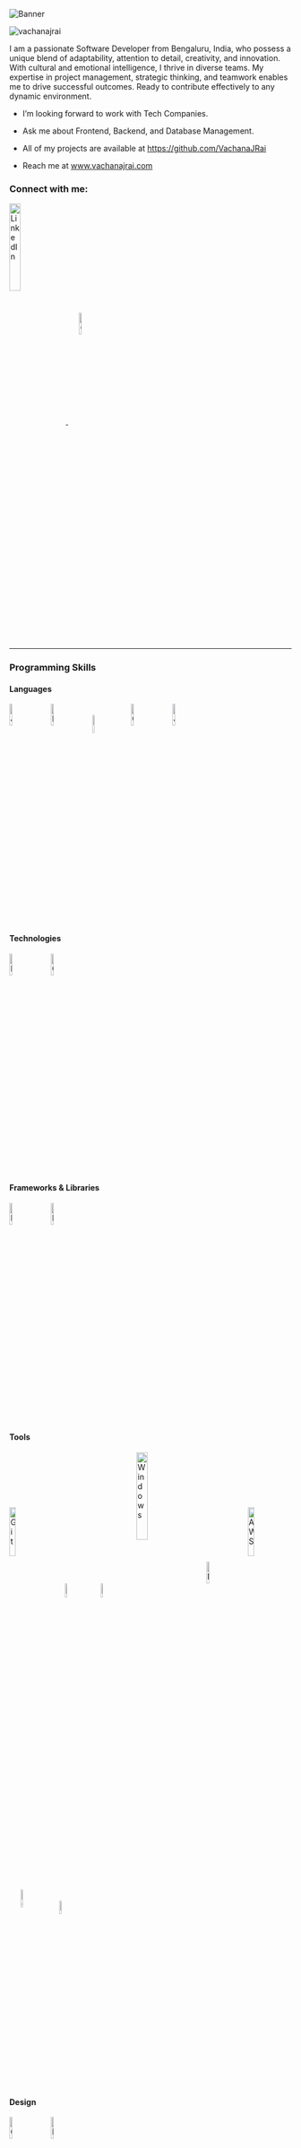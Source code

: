 ![Banner](https://github.com/VachanaJRai/VachanaJRai/assets/138142357/6a4e4c02-fcd9-4315-ab3e-f3fd6f0c617a)
<p align="left"> <img src="https://komarev.com/ghpvc/?username=vachanajrai&label=Profile%20views&color=0e75b6&style=flat" alt="vachanajrai" /> </p>
<p> I am a passionate Software Developer from Bengaluru, India, who possess a unique blend of adaptability, attention to detail, creativity, and innovation. With cultural and emotional intelligence, I thrive in diverse teams. My expertise in project management, strategic thinking, and teamwork enables me to drive successful outcomes. Ready to contribute effectively to any dynamic environment.<p>

- I’m looking forward to work with Tech Companies.

- Ask me about Frontend, Backend, and Database Management.
  
- All of my projects are available at https://github.com/VachanaJRai

- Reach me at www.vachanajrai.com

<h3 align="left">Connect with me:</h3>
<p align="left">
  <a href="https://www.linkedin.com/in/vachana-j-rai-a84451281/" target="_blank">
    <img align="center" src="https://upload.wikimedia.org/wikipedia/commons/thumb/a/aa/LinkedIn_2021.svg/300px-LinkedIn_2021.svg.png" alt="LinkedIn" width="20%" />
  </a>
  &nbsp;&nbsp;&nbsp;&nbsp;
  <a href="mailto:vachanajrai@gmail.com" target="_blank">
    <img align="center" src="https://upload.wikimedia.org/wikipedia/commons/thumb/7/7e/Gmail_icon_%282020%29.svg/150px-Gmail_icon_%282020%29.svg.png" alt="Gmail" width="10%" />
  </a>
</p>
<hr>
<h3 align="left">Programming Skills</h3>
<h4 align="left">Languages</h4>
<p align="left">
  <a >
  <img align="center" src="https://cdn.jsdelivr.net/gh/devicons/devicon/icons/java/java-original-wordmark.svg" alt="Java" width="10%"/>
  </a>
  &nbsp;&nbsp;&nbsp;&nbsp;
  <a >
    <img align="center" src="https://cdn.jsdelivr.net/gh/devicons/devicon/icons/python/python-original-wordmark.svg" alt="Python" width="10%" />
  </a>
  &nbsp;&nbsp;&nbsp;&nbsp;
  <a >
    <img align="center" src="https://upload.wikimedia.org/wikipedia/commons/thumb/1/18/C_Programming_Language.svg/926px-C_Programming_Language.svg.png" alt="C" width="9%" />
  </a>
  &nbsp;&nbsp;&nbsp;&nbsp;
  <a >
    <img align="center" src="https://cdn.jsdelivr.net/gh/devicons/devicon/icons/cplusplus/cplusplus-original.svg" alt="C++" width="10%" />
  </a>
  &nbsp;&nbsp;&nbsp;&nbsp;
  <a >
    <img align="center" src="https://cdn.jsdelivr.net/gh/devicons/devicon/icons/javascript/javascript-original.svg" alt="JavaScript" width="10%" />
  </a>
  &nbsp;&nbsp;&nbsp;&nbsp;
 </p>

<h4 align="left">Technologies</h4>
<p align="left">
  <a >
    <img align="center" src="https://cdn.jsdelivr.net/gh/devicons/devicon/icons/html5/html5-original-wordmark.svg" alt="HTML5" width="10%" />
  </a>
  &nbsp;&nbsp;&nbsp;&nbsp;
<a >
    <img align="center" src="https://cdn.jsdelivr.net/gh/devicons/devicon/icons/css3/css3-original-wordmark.svg" alt="CSS3" width="10%" />
  </a>
  &nbsp;&nbsp;&nbsp;&nbsp;
</p>

<h4 align="left">Frameworks & Libraries</h4>
<p align="left">
  <a >
    <img align="center" src="https://cdn.jsdelivr.net/gh/devicons/devicon/icons/react/react-original-wordmark.svg" alt="React" width="10%" />
  </a>
  &nbsp;&nbsp;&nbsp;&nbsp;
<a >
    <img align="center" src="https://cdn.jsdelivr.net/gh/devicons/devicon/icons/django/django-plain.svg" alt="Django" width="10%" />
  </a>
  &nbsp;&nbsp;&nbsp;&nbsp;
</p>

<h4 align="left">Tools</h4>
<p align="left">
  <a >
    <img align="center" src="https://upload.wikimedia.org/wikipedia/commons/thumb/e/e0/Git-logo.svg/225px-Git-logo.svg.png" alt="Git" width="15%" />
  </a>
  &nbsp;&nbsp;&nbsp;&nbsp;
<a >
    <img align="center" src="https://cdn.jsdelivr.net/gh/devicons/devicon/icons/visualstudio/visualstudio-plain.svg" alt="Visual Studio" width="8%" />
  </a>
  &nbsp;&nbsp;&nbsp;&nbsp;
<a >
    <img align="center" src="https://cdn.jsdelivr.net/gh/devicons/devicon/icons/jupyter/jupyter-original-wordmark.svg" alt="Jupyter" width="8%" />
  </a>
  &nbsp;&nbsp;&nbsp;&nbsp;
  <a >
    <img align="center" src="https://upload.wikimedia.org/wikipedia/commons/thumb/e/e2/Windows_logo_and_wordmark_-_2021.svg/375px-Windows_logo_and_wordmark_-_2021.svg.png" alt="Windows" width="20%" />
  </a>
  &nbsp;&nbsp;&nbsp;&nbsp;
<a >
    <img align="center" src="https://cdn.jsdelivr.net/gh/devicons/devicon/icons/mysql/mysql-original-wordmark.svg" alt="MySQL" width="10%" />
  </a>
  &nbsp;&nbsp;&nbsp;&nbsp;
  <a >
    <img align="center" src="https://cdn.jsdelivr.net/gh/devicons/devicon/icons/amazonwebservices/amazonwebservices-original-wordmark.svg" alt="AWS" width="15%" />
  </a>
  &nbsp;&nbsp;&nbsp;&nbsp;
  <a >
    <img align="center" src="https://cdn.jsdelivr.net/gh/devicons/devicon/icons/chrome/chrome-original-wordmark.svg" alt="Chrome" width="9%" />
  </a>
  &nbsp;&nbsp;&nbsp;&nbsp;
  <a >
    <img align="center" src="https://upload.wikimedia.org/wikipedia/commons/thumb/f/f6/Edge_Logo_2019.svg/150px-Edge_Logo_2019.svg.png" alt="Edge" width="8%" />
  </a>
  &nbsp;&nbsp;&nbsp;&nbsp;
</p>
<h4 align="left">Design</h4>
<p align="left">
  <a >
    <img align="center" src="https://cdn.jsdelivr.net/gh/devicons/devicon/icons/canva/canva-original.svg" alt="Canva" width="10%" />
  </a>
  &nbsp;&nbsp;&nbsp;&nbsp;
<a >
    <img align="center" src="https://cdn.jsdelivr.net/gh/devicons/devicon/icons/figma/figma-original.svg" alt="Figma" width="10%" />
  </a>
  &nbsp;&nbsp;&nbsp;&nbsp;
</p>
<h4 align="left">Productivity</h4>
<p align="left">
  <a >
    <img align="center" src="https://upload.wikimedia.org/wikipedia/commons/thumb/f/fd/Microsoft_Office_Word_%282019%E2%80%93present%29.svg/180px-Microsoft_Office_Word_%282019%E2%80%93present%29.svg.png" alt="Word" width="10%" />
  </a>
  &nbsp;&nbsp;&nbsp;&nbsp;
<a >
    <img align="center" src="https://upload.wikimedia.org/wikipedia/commons/thumb/3/34/Microsoft_Office_Excel_%282019%E2%80%93present%29.svg/180px-Microsoft_Office_Excel_%282019%E2%80%93present%29.svg.png" alt="Excel" width="10%" />
  </a>
  &nbsp;&nbsp;&nbsp;&nbsp;
  <a >
    <img align="center" src="https://upload.wikimedia.org/wikipedia/commons/thumb/0/0d/Microsoft_Office_PowerPoint_%282019%E2%80%93present%29.svg/180px-Microsoft_Office_PowerPoint_%282019%E2%80%93present%29.svg.png" alt="Powerpoint" width="10%" />
  </a>
  &nbsp;&nbsp;&nbsp;&nbsp;
</p>
<hr>

<p><img align="left" src="https://github-readme-stats.vercel.app/api/top-langs/?username=vachanajrai&theme=flag-india&show_icons=true&hide_border=false&layout=compact" alt="VachanaJRai's Top Languages" /></p>
<br> <br> <br> <br> <br> <br> <br> <br> <br>
<p><img align="center" src="https://github-readme-stats.vercel.app/api?username=vachanajrai&theme=flag-india&show_icons=true&hide_border=false&count_private=true" alt="VachanaJRai's Stats" /></p> 
<p><img align="center" src="https://github-readme-streak-stats.herokuapp.com/?user=vachanajrai&theme=flag-india&hide_border=false" alt="VachanaJRai's Streak" /></p>
<hr>
